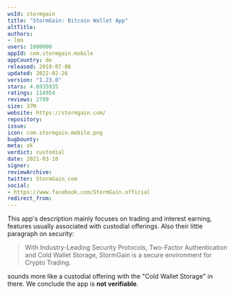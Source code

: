 ```yaml
---
wsId: stormgain
title: "StormGain: Bitcoin Wallet App"
altTitle: 
authors:
- leo
users: 1000000
appId: com.stormgain.mobile
appCountry: de
released: 2019-07-08
updated: 2022-02-26
version: "1.23.0"
stars: 4.6935935
ratings: 114954
reviews: 2799
size: 37M
website: https://stormgain.com/
repository: 
issue: 
icon: com.stormgain.mobile.png
bugbounty: 
meta: ok
verdict: custodial
date: 2021-03-10
signer: 
reviewArchive:
twitter: StormGain_com
social:
- https://www.facebook.com/StormGain.official
redirect_from:
---
```


This app's description mainly focuses on trading and interest earning, features
usually associated with custodial offerings. Also their little paragraph on
security:

> With Industry-Leading Security Protocols, Two-Factor Authentication and Cold
  Wallet Storage, StormGain is a secure environment for Crypto Trading.

sounds more like a custodial offering with the "Cold Wallet Storage" in there.
We conclude the app is **not verifiable**.
